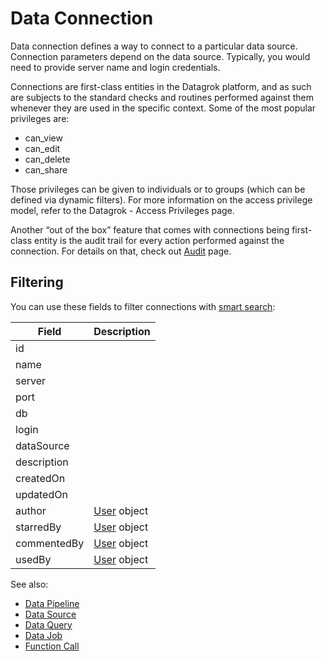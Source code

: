 <!-- TITLE: Data Connection -->
<!-- SUBTITLE: -->

# Data Connection

Data connection defines a way to connect to a particular data source. Connection parameters depend on 
the data source. Typically, you would need to provide server name and login credentials.

Connections are first-class entities in the Datagrok platform, and as such are subjects to the standard 
checks and routines performed against them whenever they are used in the specific context. Some of the 
most popular privileges are:

  * can_view
  * can_edit
  * can_delete
  * can_share


Those privileges can be given to individuals or to groups (which can be defined via dynamic filters). For more 
information on the access privilege model, refer to the Datagrok - Access Privileges page.

Another “out of the box” feature that comes with connections being first-class entity is the audit trail for 
every action performed against the connection. For details on that, check out [Audit](../govern/audit.md) page.

## Filtering

You can use these fields to filter connections with [smart search](../overview/smart-search.md):

| Field       | Description                                 |
|-------------|---------------------------------------------|
| id          |                                             |
| name        |                                             |
| server      |                                             |
| port        |                                             |
| db          |                                             |
| login       |                                             |
| dataSource  |                                             |
| description |                                             |
| createdOn   |                                             |
| updatedOn   |                                             |
| author      | [User](../govern/user.md) object                      |
| starredBy   | [User](../govern/user.md) object                      |
| commentedBy | [User](../govern/user.md) object                      |
| usedBy      | [User](../govern/user.md) object                      |


See also:

  * [Data Pipeline](data-pipeline.md)
  * [Data Source](data-source.md)
  * [Data Query](data-query.md)
  * [Data Job](data-job.md)
  * [Function Call](../overview/functions/function-call.md)
